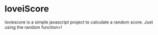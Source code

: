 # loveiScore
loviescore is a simple javascript project to calculate a random score.
Just using the random function>!
